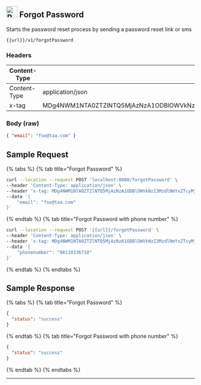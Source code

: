 
##  <img src="https://img.shields.io/badge/POST-fbe07c?style=flat" alt="POST" style="height: 30px;"/> Forgot Password
Starts the password reset process by sending a password reset link or sms
```
{{url}}/v1/forgotPassword
```
### Headers

|Content-Type|Value|
|---|---|
|Content-Type|application/json|
|x-tag|MDg4NWM1NTA0ZTZlNTQ5MjAzNzA1ODBlOWVkNzI3MzdlNmYxZTcyMjVkOTA3N2JjYTBhZjA0YmM0N2U4NDZkNi8vLy8vLzQ1MDY=|

### Body (**raw**)

```json
{ "email": "foo@taa.com" }
```

## Sample Request

{% tabs %}
  {% tab title="Forgot Password" %}
```bash
curl --location --request POST 'localhost:8080/forgotPassword' \
--header 'Content-Type: application/json' \
--header 'x-tag: MDg4NWM1NTA0ZTZlNTQ5MjAzNzA1ODBlOWVkNzI3MzdlNmYxZTcyMjVkOTA3N2JjYTBhZjA0YmM0N2U4NDZkNi8vLy8vLzQ1MDY=' \
--data '{
    "email": "foo@taa.com"
}'
```
  {% endtab %}
  {% tab title="Forgot Password with phone number" %}
```bash
curl --location --request POST '{{url}}/forgotPassword' \
--header 'Content-Type: application/json' \
--header 'x-tag: MDg4NWM1NTA0ZTZlNTQ5MjAzNzA1ODBlOWVkNzI3MzdlNmYxZTcyMjVkOTA3N2JjYTBhZjA0YmM0N2U4NDZkNi8vLy8vLzQ1MDY=' \
--data '{
    "phonenumber": "08110336710"
}'
```
  {% endtab %}
{% endtabs %}

## Sample Response

{% tabs %}
  {% tab title="Forgot Password" %}
```json
{
  "status": "success"
}
```
  {% endtab %}
  {% tab title="Forgot Password with phone number" %}
```json
{
  "status": "success"
}
```
  {% endtab %}
{% endtabs %}


---
